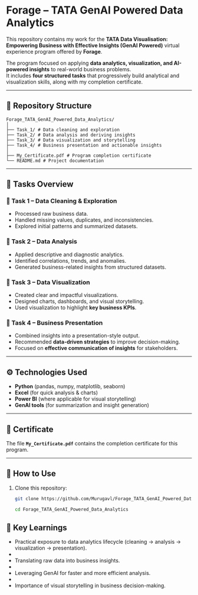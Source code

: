 # Forage – TATA GenAI Powered Data Analytics

This repository contains my work for the **TATA Data Visualisation: Empowering Business with Effective Insights (GenAI Powered)** virtual experience program offered by **Forage**.  

The program focused on applying **data analytics, visualization, and AI-powered insights** to real-world business problems.  
It includes **four structured tasks** that progressively build analytical and visualization skills, along with my completion certificate.

---

## 📂 Repository Structure

    Forage_TATA_GenAI_Powered_Data_Analytics/
    │
    ├── Task_1/ # Data cleaning and exploration
    ├── Task_2/ # Data analysis and deriving insights
    ├── Task_3/ # Data visualization and storytelling
    ├── Task_4/ # Business presentation and actionable insights
    │
    ├── My_Certificate.pdf # Program completion certificate
    └── README.md # Project documentation


---

## 📝 Tasks Overview

### 🔹 Task 1 – Data Cleaning & Exploration
- Processed raw business data.  
- Handled missing values, duplicates, and inconsistencies.  
- Explored initial patterns and summarized datasets.  

### 🔹 Task 2 – Data Analysis
- Applied descriptive and diagnostic analytics.  
- Identified correlations, trends, and anomalies.  
- Generated business-related insights from structured datasets.  

### 🔹 Task 3 – Data Visualization
- Created clear and impactful visualizations.  
- Designed charts, dashboards, and visual storytelling.  
- Used visualization to highlight **key business KPIs**.  

### 🔹 Task 4 – Business Presentation
- Combined insights into a presentation-style output.  
- Recommended **data-driven strategies** to improve decision-making.  
- Focused on **effective communication of insights** for stakeholders.  

---

## ⚙️ Technologies Used

- **Python** (pandas, numpy, matplotlib, seaborn)  
- **Excel** (for quick analysis & charts)  
- **Power BI** (where applicable for visual storytelling)  
- **GenAI tools** (for summarization and insight generation)  

---

## 📜 Certificate

The file **`My_Certificate.pdf`** contains the completion certificate for this program.  

---

## 🚀 How to Use

1. Clone this repository:  
   ```bash
   git clone https://github.com/Murugavl/Forage_TATA_GenAI_Powered_Data_Analytics.git

   cd Forage_TATA_GenAI_Powered_Data_Analytics

## 📌 Key Learnings

- Practical exposure to data analytics lifecycle (cleaning → analysis → visualization → presentation).
- 
- Translating raw data into business insights.
- 
- Leveraging GenAI for faster and more efficient analysis.
- 
- Importance of visual storytelling in business decision-making.

